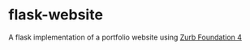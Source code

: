 # flask-website
A flask implementation of a portfolio website using [Zurb Foundation 4](http://foundation.zurb.com/)
